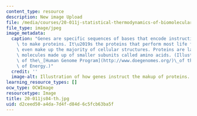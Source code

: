 ```yaml
---
content_type: resource
description: New image Upload
file: /media/courses/20-011j-statistical-thermodynamics-of-biomolecular-systems-be-011j-spring-2004/d2ceed50a4da7d4fd84d6c5fcb63ba5f_20-011js04-th.jpg
file_type: image/jpeg
image_metadata:
  caption: "Genes are specific sequences of bases that encode instructions on how\
    \ to make proteins. It\u2019s the proteins that perform most life functions and\
    \ even make up the majority of cellular structures. Proteins are large, complex\
    \ molecules made up of smaller subunits called amino acids. (Illustration courtesy\
    \ of the\_[Human Genome Program](http://www.doegenomes.org/)\_of the U.S. Department\
    \ of Energy.)"
  credit: ''
  image-alt: Illustration of how genes instruct the makup of proteins.
learning_resource_types: []
ocw_type: OCWImage
resourcetype: Image
title: 20-011js04-th.jpg
uid: d2ceed50-a4da-7d4f-d84d-6c5fcb63ba5f
---
```


